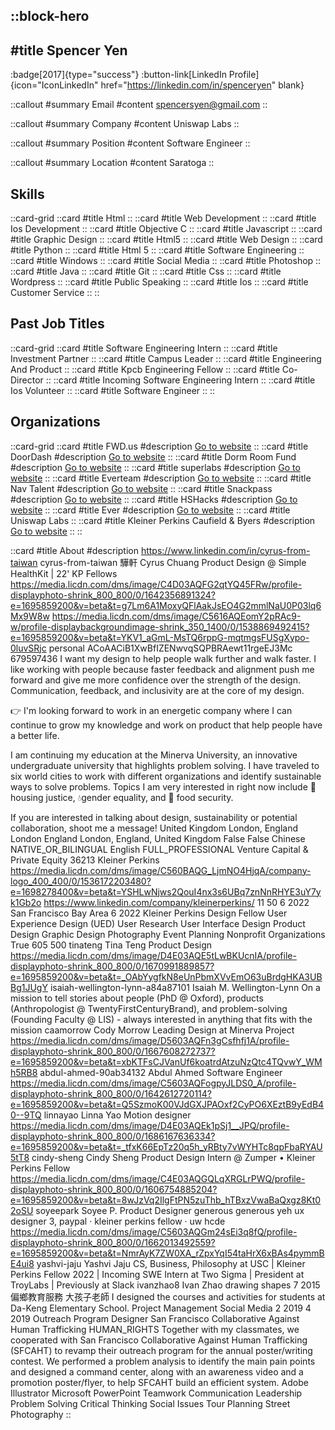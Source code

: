 ::block-hero
---
#title
Spencer Yen
---

:badge[2017]{type="success"}
:button-link[LinkedIn Profile]{icon="IconLinkedIn" href="https://linkedin.com/in/spenceryen" blank}

::callout
#summary
Email
#content
spencersyen@gmail.com
::

::callout
#summary
Company
#content
Uniswap Labs
::

::callout
#summary
Position
#content
Software Engineer
::

::callout
#summary
Location
#content
Saratoga
::

## Skills
::card-grid
::card
#title
Html
::
::card
#title
Web Development
::
::card
#title
Ios Development
::
::card
#title
Objective C
::
::card
#title
Javascript
::
::card
#title
Graphic Design
::
::card
#title
Html5
::
::card
#title
Web Design
::
::card
#title
Python
::
::card
#title
Html 5
::
::card
#title
Software Engineering
::
::card
#title
Windows
::
::card
#title
Social Media
::
::card
#title
Photoshop
::
::card
#title
Java
::
::card
#title
Git
::
::card
#title
Css
::
::card
#title
Wordpress
::
::card
#title
Public Speaking
::
::card
#title
Ios
::
::card
#title
Customer Service
::
::

## Past Job Titles
::card-grid
::card
#title
Software Engineering Intern
::
::card
#title
Investment Partner
::
::card
#title
Campus Leader
::
::card
#title
Engineering And Product
::
::card
#title
Kpcb Engineering Fellow
::
::card
#title
Co-Director
::
::card
#title
Incoming Software Engineering Intern
::
::card
#title
Ios Volunteer
::
::card
#title
Software Engineer
::
::

## Organizations
::card-grid
::card
#title
FWD.us
#description
[Go to website](fwd.us)
::
::card
#title
DoorDash
#description
[Go to website](doordash.com)
::
::card
#title
Dorm Room Fund
#description
[Go to website](dormroomfund.com)
::
::card
#title
superlabs
#description
[Go to website](superlabs.io)
::
::card
#title
Everteam
#description
[Go to website](everteam.com)
::
::card
#title
Nav Talent
#description
[Go to website](navtalent.com)
::
::card
#title
Snackpass
#description
[Go to website](snackpass.co)
::
::card
#title
HSHacks
#description
[Go to website](hshacks.com)
::
::card
#title
Ever
#description
[Go to website](everalbum.com)
::
::card
#title
Uniswap Labs
::
::card
#title
Kleiner Perkins Caufield & Byers
#description
[Go to website](kpcb.com)
::
::

::card
#title
About
#description
https://www.linkedin.com/in/cyrus-from-taiwan cyrus-from-taiwan 驊軒 Cyrus Chuang Product Design @ Simple HealthKit | 22' KP Fellows https://media.licdn.com/dms/image/C4D03AQFG2qtYQ45FRw/profile-displayphoto-shrink_800_800/0/1642356891324?e=1695859200&v=beta&t=g7Lm6A1MoxyQFlAakJsEO4G2mmlNaU0P03lq6Mx9W8w https://media.licdn.com/dms/image/C5616AQEomY2pRAc9-w/profile-displaybackgroundimage-shrink_350_1400/0/1538869492415?e=1695859200&v=beta&t=YKV1_aGmL-MsTQ6rppG-mqtmgsFUSgXypo-0luvSRjc personal ACoAACiB1XwBfIZENwvqSQPBRAewt11rgeEJ3Mc 679597436 I want my design to help people walk further and walk faster. I like working with people because faster feedback and alignment push me forward and give me more confidence over the strength of the design. Communication, feedback, and inclusivity are at the core of my design. 

👉 I'm looking forward to work in an energetic company where I can continue to grow my knowledge and work on product that help people have a better life. 

I am continuing my education at the Minerva University, an innovative undergraduate university that highlights problem solving. I have traveled to six world cities to work with different organizations and identify sustainable ways to solve problems. Topics I am very interested in right now include 🏡 housing justice, 💧gender equality, and 🍱 food security.

If you are interested in talking about design, sustainability or potential collaboration, shoot me a message! United Kingdom London, England London England London, England, United Kingdom False False Chinese NATIVE_OR_BILINGUAL English FULL_PROFESSIONAL Venture Capital & Private Equity 36213 Kleiner Perkins https://media.licdn.com/dms/image/C560BAQG_LjmNO4HjqA/company-logo_400_400/0/1536172203480?e=1698278400&v=beta&t=YSHLwNjws2QouI4nx3s6UBq7znNnRHYE3uY7yk1Gb2o https://www.linkedin.com/company/kleinerperkins/ 11 50 6 2022 San Francisco Bay Area 6 2022 Kleiner Perkins Design Fellow User Experience Design (UED) User Research User Interface Design Product Design Graphic Design Photography Event Planning Nonprofit Organizations True 605 500 tinateng Tina Teng Product Design https://media.licdn.com/dms/image/D4E03AQE5tLwBKUcnIA/profile-displayphoto-shrink_800_800/0/1670991889857?e=1695859200&v=beta&t=_OAbYygfkN8eUnPbmXVvEmO63uBrdgHKA3UBBg1JUgY isaiah-wellington-lynn-a84a87101 Isaiah M. Wellington-Lynn On a mission to tell stories about people (PhD @ Oxford), products (Anthropologist @ TwentyFirstCenturyBrand), and problem-solving (Founding Faculty @ LIS) - always interested in anything that fits with the mission caamorrow Cody Morrow Leading Design at Minerva Project https://media.licdn.com/dms/image/D5603AQFn3gCsfhfj1A/profile-displayphoto-shrink_800_800/0/1667608272737?e=1695859200&v=beta&t=xbKTFsCJVanUf6koatrdAtzuNzQtc4TQvwY_WMh5RB8 abdul-ahmed-90ab34132 Abdul Ahmed Software Engineer https://media.licdn.com/dms/image/C5603AQFogpyJLDS0_A/profile-displayphoto-shrink_800_800/0/1642612720114?e=1695859200&v=beta&t=Q5SzmoK00VJdGXJPAOxf2CyPO6XEztB9yEdB40--9TQ linnayao Linna Yao Motion designer https://media.licdn.com/dms/image/D4E03AQEk1pSj1__JPQ/profile-displayphoto-shrink_800_800/0/1686167636334?e=1695859200&v=beta&t=_tfxK66EpTz20q5h_yRBty7vWYHTc8qpFbaRYAU5tT8 cindy-sheng Cindy Sheng Product Design Intern @ Zumper • Kleiner Perkins Fellow https://media.licdn.com/dms/image/C4E03AQGQLqXRGLrPWQ/profile-displayphoto-shrink_800_800/0/1606754885204?e=1695859200&v=beta&t=8wJzVq2IlgFtPN5zuThb_hTBxzVwaBaQxgz8Kt02oSU soyeepark Soyee P. Product Designer generous generous yeh ux designer 3, paypal · kleiner perkins fellow · uw hcde https://media.licdn.com/dms/image/C5603AQGm24sEi3q8fQ/profile-displayphoto-shrink_800_800/0/1662013492559?e=1695859200&v=beta&t=NmrAyK7ZW0XA_rZpxYqI54taHrX6xBAs4pymmBE4ui8 yashvi-jaju Yashvi Jaju CS, Business, Philosophy at USC | Kleiner Perkins Fellow 2022 | Incoming SWE Intern at Two Sigma | President at TroyLabs | Previously at Slack ivanzhao8 Ivan Zhao drawing shapes 7 2015 偏鄉教育服務 大孩子老師 I designed the courses and activities for students at Da-Keng Elementary School.  Project Management Social Media 2 2019 4 2019 Outreach Program Designer San Francisco Collaborative Against Human Trafficking HUMAN_RIGHTS Together with my classmates, we cooperated with San Francisco Collaborative Against Human Trafficking (SFCAHT) to revamp their outreach program for the annual poster/writing contest. We performed a problem analysis to identify the main pain points and designed a command center, along with an awareness video and a promotion poster/flyer, to help SFCAHT build an efficient system.  Adobe Illustrator Microsoft PowerPoint Teamwork Communication Leadership Problem Solving Critical Thinking Social Issues Tour Planning Street Photography
::
